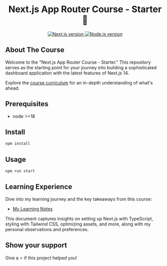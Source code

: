 <h1 align="center">Next.js App Router Course - Starter 👋</h1>
<p align="center">
  <a href="https://nextjs.org/learn">
    <img alt="Next.js version" src="https://img.shields.io/badge/next.js-%3E%3D14.0.0-blue.svg">
  </a>
  <a href="https://nodejs.org/en/">
    <img alt="Node.js version" src="https://img.shields.io/badge/node-%3E%3D18-blue.svg">
  </a>
</p>

## About The Course

Welcome to the "Next.js App Router Course - Starter." This repository serves as the starting point for your journey into building a sophisticated dashboard application with the latest features of Next.js 14.

Explore the [course curriculum](https://nextjs.org/learn) for an in-depth understanding of what's ahead.

## Prerequisites

- node >=18

## Install

```sh
npm install
```

## Usage

```sh
npm run start
```

## Learning Experience

Dive into my learning journey and the key takeaways from this course:

- [My Learning Notes](./Learning.md)

This document captures insights on setting up Next.js with TypeScript, styling with Tailwind CSS, optimizing assets, and more, along with my personal observations and preferences.

## Show your support

Give a ⭐️ if this project helped you!
